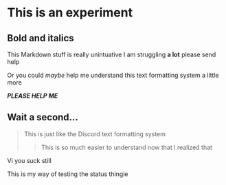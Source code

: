 # This is an experiment

## Bold and italics

This Markdown stuff is really unintuative I am struggling **a lot** please send help

Or you could *maybe* help me understand this text formatting system a little more

***PLEASE HELP ME***

## Wait a second...

> This is just like the Discord text formatting system
>
>> This is so much easier to understand now that I realized that

Vi you suck still

This is my way of testing the status thingie









